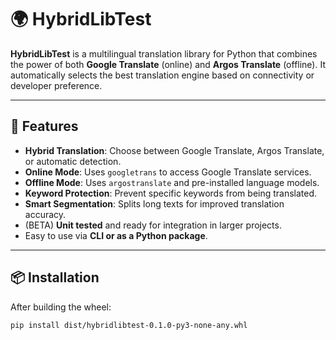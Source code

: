 # 🌍 HybridLibTest

**HybridLibTest** is a multilingual translation library for Python that combines the power of both **Google Translate** (online) and **Argos Translate** (offline). It automatically selects the best translation engine based on connectivity or developer preference.

---

## 🚀 Features

- **Hybrid Translation**: Choose between Google Translate, Argos Translate, or automatic detection.
- **Online Mode**: Uses `googletrans` to access Google Translate services.
- **Offline Mode**: Uses `argostranslate` and pre-installed language models.
- **Keyword Protection**: Prevent specific keywords from being translated.
- **Smart Segmentation**: Splits long texts for improved translation accuracy.
- (BETA) **Unit tested** and ready for integration in larger projects. 
- Easy to use via **CLI or as a Python package**.

---

## 📦 Installation

After building the wheel:

```bash
pip install dist/hybridlibtest-0.1.0-py3-none-any.whl
